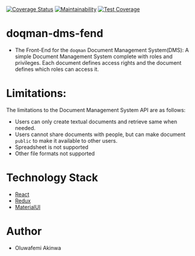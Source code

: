 [![Coverage Status](https://coveralls.io/repos/github/KaiserPhemi/doqman-dms-fend/badge.svg?branch=master)](https://coveralls.io/github/KaiserPhemi/doqman-dms-fend?branch=master)
[![Maintainability](https://api.codeclimate.com/v1/badges/6253ec325905f3db9234/maintainability)](https://codeclimate.com/github/KaiserPhemi/doqman-dms-fend/maintainability)
[![Test Coverage](https://api.codeclimate.com/v1/badges/6253ec325905f3db9234/test_coverage)](https://codeclimate.com/github/KaiserPhemi/doqman-dms-fend/test_coverage)

# doqman-dms-fend
- The Front-End for the `doqman` Document Management System(DMS): A simple Document Management System complete with roles and privileges. Each document defines access rights and the document defines which roles can access it.

# Limitations:
The limitations to the Document Management System API are as follows:
- Users can only create textual documents and retrieve same when needed.
- Users cannot share documents with people, but can make document `public` to make it available to other users.
- Spreadsheet is not supported
- Other file formats not supported

# Technology Stack
- [React](https://reactjs.org/)
- [Redux](http://redux.js.org/)
- [MaterialUI](http://www.material-ui.com/#/)

# Author
- Oluwafemi Akinwa